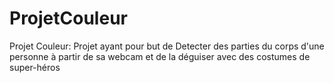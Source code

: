 # ProjetCouleur
Projet Couleur: Projet ayant pour but de Detecter des parties du corps d'une personne à partir de sa webcam et de la déguiser avec des costumes de super-héros
